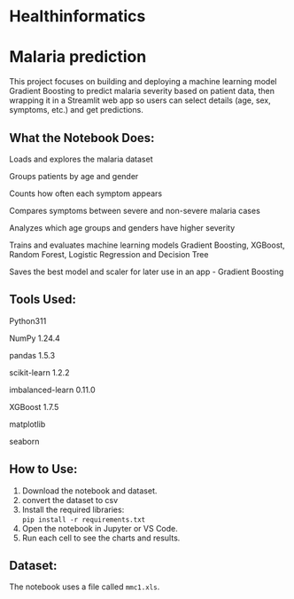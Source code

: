 # Healthinformatics

# Malaria prediction

This project focuses on building and deploying a machine learning model Gradient Boosting to predict malaria severity 
based on patient data, then wrapping it in a Streamlit web app so users can select details (age, sex, symptoms, etc.) 
and get predictions.

## What the Notebook Does:

Loads and explores the malaria dataset

Groups patients by age and gender

Counts how often each symptom appears

Compares symptoms between severe and non-severe malaria cases

Analyzes which age groups and genders have higher severity

Trains and evaluates machine learning models Gradient Boosting, XGBoost, Random Forest, Logistic Regression and Decision Tree

Saves the best model and scaler for later use in an app - Gradient Boosting

## Tools Used:
Python311

NumPy 1.24.4

pandas 1.5.3

scikit-learn 1.2.2

imbalanced-learn  0.11.0

XGBoost 1.7.5

matplotlib

seaborn

## How to Use:

1. Download the notebook and dataset.
2. convert the dataset to csv
3. Install the required libraries:  
   `pip install -r requirements.txt`
4. Open the notebook in Jupyter or VS Code.
5. Run each cell to see the charts and results.

## Dataset:

The notebook uses a file called `mmc1.xls`. 

